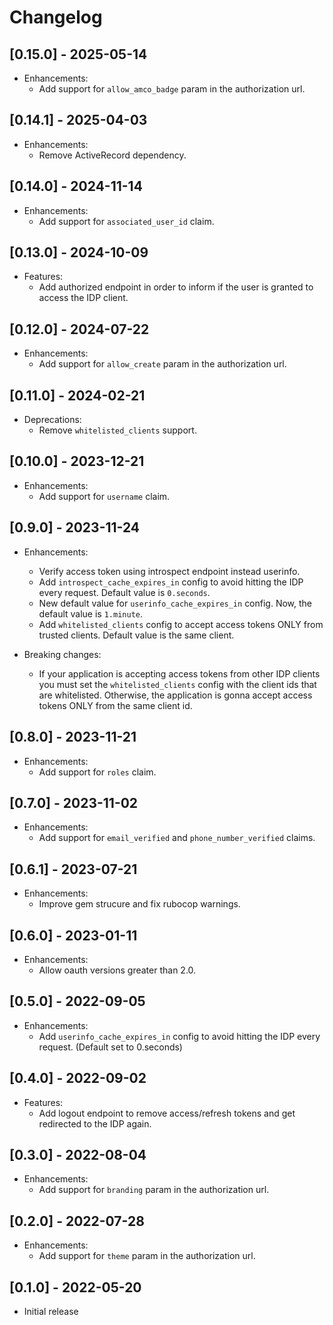# Changelog

## [0.15.0] - 2025-05-14

- Enhancements:
  - Add support for `allow_amco_badge` param in the authorization url.

## [0.14.1] - 2025-04-03

- Enhancements:
  - Remove ActiveRecord dependency.

## [0.14.0] - 2024-11-14

- Enhancements:
  - Add support for `associated_user_id` claim.

## [0.13.0] - 2024-10-09

- Features:
  - Add authorized endpoint in order to inform if the user is granted to
    access the IDP client.

## [0.12.0] - 2024-07-22

- Enhancements:
  - Add support for `allow_create` param in the authorization url.

## [0.11.0] - 2024-02-21

- Deprecations:
  - Remove `whitelisted_clients` support.

## [0.10.0] - 2023-12-21

- Enhancements:
  - Add support for `username` claim.

## [0.9.0] - 2023-11-24

- Enhancements:
  - Verify access token using introspect endpoint instead userinfo.
  - Add `introspect_cache_expires_in` config to avoid hitting the IDP
    every request. Default value is `0.seconds`.
  - New default value for `userinfo_cache_expires_in` config. Now,
    the default value is `1.minute`.
  - Add `whitelisted_clients` config to accept access tokens ONLY
    from trusted clients. Default value is the same client.

- Breaking changes:
  - If your application is accepting access tokens from other IDP
    clients you must set the `whitelisted_clients` config with
    the client ids that are whitelisted. Otherwise, the application
    is gonna accept access tokens ONLY from the same client id.

## [0.8.0] - 2023-11-21

- Enhancements:
  - Add support for `roles` claim.

## [0.7.0] - 2023-11-02

- Enhancements:
  - Add support for `email_verified` and `phone_number_verified` claims.

## [0.6.1] - 2023-07-21

- Enhancements:
  - Improve gem strucure and fix rubocop warnings.

## [0.6.0] - 2023-01-11

- Enhancements:
  - Allow oauth versions greater than 2.0.

## [0.5.0] - 2022-09-05

- Enhancements:
  - Add `userinfo_cache_expires_in` config to avoid hitting the IDP
    every request. (Default set to 0.seconds)

## [0.4.0] - 2022-09-02

- Features:
  - Add logout endpoint to remove access/refresh tokens and get redirected
    to the IDP again.

## [0.3.0] - 2022-08-04

- Enhancements:
  - Add support for `branding` param in the authorization url.

## [0.2.0] - 2022-07-28

- Enhancements:
  - Add support for `theme` param in the authorization url.

## [0.1.0] - 2022-05-20

- Initial release
